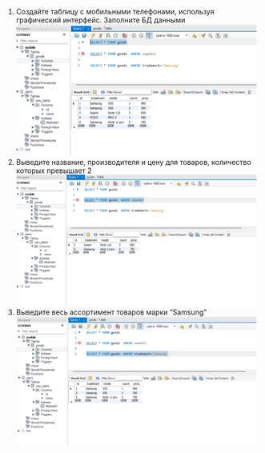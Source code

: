 1. Создайте таблицу с мобильными телефонами, используя графический интерфейс. Заполните БД данными
![1.png](1.png)
2. Выведите название, производителя и цену для товаров, количество которых превышает 2
![2.png](2.png)
3. Выведите весь ассортимент товаров марки “Samsung”
![3.png](3.png)

